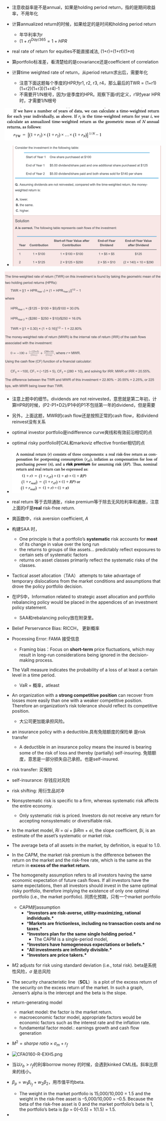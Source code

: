 - 注意收益率是不是annual，如果是holding period return，指的是期间收益率，不用年化

- 计算annualized return的时候，如果给定的是时间和holding period return
  - 年华利率为r
  - $(1+r)^{Day/365}=1+HPR$

- real rate of return for equities不能直接减法, (1+r)=(1+rf)(1+$\pi$)
- 算portfolio标准差，看清楚给的是covariance还是coefficient of correlation
- 计算time weighted rate of return，从period return求出后，需要年化
  - 注意下面这题每个季度的HPR为r1, r2, r3, r4，那么最后的TWR = (1+r1)(1+r2)(1+r3)(1+r4)-1
  - 不需要开1/N根号，因为r是季度的HPR。观察下面r的定义，r1时year HPR时，才需要1/N根号

![image-20231018081308817](./assets/image-20231018081308817.png)

- ![image-20231018082643098](./assets/image-20231018082643098.png)

![image-20231018082700793](./assets/image-20231018082700793.png)

- 注意上题中的细节。dividends are not reinvested，意思就是第二年初，计算HPR的时候，(P2-P1+D2)/P1中的P1不包括第一年的dividend，但是需要
- 另外，上面这题，MWR的cash flow还是按照正常的cash flow，和dividend reinvest没有关系
- optimal investor portfolio是indifference curve爽线和有效前沿相切的点
- optimal risky portfolio时CAL和markoviz effective frontier相切的点

- ![image-20231018084458381](./assets/image-20231018084458381.png)

- real return 等于去除通胀，riske premium等于除去无风险利率和通胀，注意上面的rF是**real** risk-free return.
- 爽函数中，risk aversion coefficient, *A*

- 构建SAA 时，
  - One principle is that a portfolio’s **systematic** risk accounts for **most** of its change in value over the long run
  - the returns to groups of like assets… predictably reflect exposures to certain sets of systematic factors
  - returns on asset classes primarily reflect the systematic risks of the classes.
- Tactical asset allocation（TAA） attempts to take advantage of temporary dislocations from the market conditions and assumptions that drove the policy portfolio decision.
- 在IPS中，Information related to strategic asset allocation and portfolio rebalancing policy would be placed in the appendices of an investment policy statement.
  - SAA和rebalancing policy放在附录里。
- Belief Perservance Bias: RICCH， 更新概率
- Processing Error: FAMA 接受信息
  - Framing bias：Focus on **short-term** price fluctuations, which may result in long-run considerations being ignored in the decision-making process.

- The VaR measure indicates the probability of a loss of at least a certain level in a time period.
  - VaR = 概率，atleast
- An organization with a **strong competitive position** can recover from losses more easily than one with a weaker competitive position. Therefore an organization’s risk tolerance should reflect its competitive position. 
  - 大公司更加能承担风险。
- an insurance policy with a deductible.具有免赔额度的保险单 是risk transfer
  -  A deductible in an insurance policy means the insured is bearing some of the risk of loss and thereby (partially) self-insuring. 免赔额度，意思是一部分损失自己承担。也是self-insured.
- risk transfer: 买保险
- self-insurance: 存钱应对风险
- risk shifting: 用衍生品对冲
- Nonsystematic risk is specific to a firm, whereas systematic risk affects the entire economy.
  - Only systematic risk is priced. Investors do not receive any return for accepting nonsystematic or diversifiable risk.
- In the market model, *Ri* = α*i* + β*iRm* + *ei*, the slope coefficient, β*i*, is an estimate of the asset’s systematic or market risk.
- The average beta of all assets in the market, by definition, is equal to 1.0.
- In the CAPM, the market risk premium is the difference between the return on the market and the risk-free rate, which is the same as the return in **excess of the market return.**
- The homogeneity assumption refers to all investors having the same economic expectation of future cash flows. If all investors have the same expectations, then all investors should invest in the same optimal risky portfolio, therefore implying the existence of only one optimal portfolio (i.e., the market portfolio). 同质化预期，只有一个market portfolio
  - CAPM的assumption
    - ***Investors are risk-averse, utility-maximizing, rational individuals.\***
    - ***Markets are frictionless, including no transaction costs and no taxes.\***
    - ***Investors plan for the same single holding period.\***
      - The CAPM is a single-period model, 
    - ***Investors have homogeneous expectations or beliefs.\***
    - ***All investments are infinitely divisible.\***
    - ***Investors are price takers.\***
- *M*2 adjusts for risk using standard deviation (i.e., total risk). beta是系统性风险，$\sigma$ 是总风险
- The security characteristic line（**SCL**） is a plot of the excess return of the security on the excess return of the market. In such a graph, Jensen’s alpha is the intercept and the beta is the slope.
- return-generating model 
  - market model: the factor is the market return.
  - macroeconomic factor model, appropriate factors would be economic factors such as the interest rate and the inflation rate.
  - fundamental factor model.: earnings growth and cash flow generation
- $M^2=sharpe\ ratio \times \sigma_m+r_f$
- ![CFA0160-R-EXH5.png](https://s3.amazonaws.com/wmx-api-production/courses/51031/images/CFA0160-R-EXH5.png)
- 当以$r_b>r_f$的利率borrow money 的时候，会遇到kinked CML线。斜率比原来的线小。
- $\beta_p=w_1\beta_{r_f}+w_2\beta_2$，用市值平均beta.
  - The weight in the market portfolio is 15,000/10,000 = 1.5 and the weight in the risk-free asset is –5,000/10,000 = –0.5. Because the beta of the risk-free asset is 0 and the market portfolio’s beta is 1, the portfolio’s beta is β*p* = 0(–0.5) + 1(1.5) = 1.5.
- 
